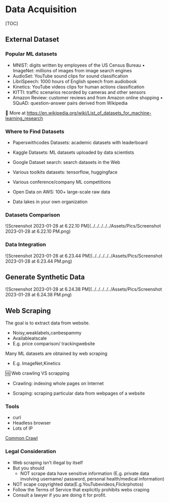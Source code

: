 # Data Acquisition

[TOC]



## External Dataset

### Popular ML datasets

- MNIST: digits written by employees of the US Census Bureau • ImageNet: millions of images from image search engines
- AudioSet: YouTube sound clips for sound classification
- LibriSpeech: 1000 hours of English speech from audiobook
- Kinetics: YouTube videos clips for human actions classification
- KITTI: traffic scenarios recorded by cameras and other sensors
- Amazon Review: customer reviews and from Amazon online shopping • SQuAD: question-answer pairs derived from Wikipedia

:link: More at https://en.wikipedia.org/wiki/List_of_datasets_for_machine-learning_research

### Where to Find Datasets

- Paperswithcodes Datasets: academic datasets with leaderboard

- Kaggle Datasets: ML datasets uploaded by data scientists
- Google Dataset search: search datasets in the Web
- Various toolkits datasets: tensorflow, huggingface
- Various conference/company ML competitions
- Open Data on AWS: 100+ large-scale raw data
- Data lakes in your own organization

### Datasets Comparison

![Screenshot 2023-01-28 at 6.22.10 PM](../../../../../Assets/Pics/Screenshot 2023-01-28 at 6.22.10 PM.png)

### Data Integration

![Screenshot 2023-01-28 at 6.23.44 PM](../../../../../Assets/Pics/Screenshot 2023-01-28 at 6.23.44 PM.png)



## Generate Synthetic Data

![Screenshot 2023-01-28 at 6.24.38 PM](../../../../../Assets/Pics/Screenshot 2023-01-28 at 6.24.38 PM.png)



## Web Scraping

The goal is to extract data from website.

- Noisy,weaklabels,canbespammy
- Availableatscale
- E.g. price comparison/ trackingwebsite

Many ML datasets are obtained by web scraping 

- E.g. ImageNet,Kinetics

🆚 Web crawling VS scrapping

- Crawling: indexing whole pages on Internet

- Scraping: scraping particular data from webpages of a website



### Tools

- curl
- Headless browser
- Lots of IP



[Common Crawl](https://commoncrawl.org/) 



### Legal Consideration

- Web scraping isn’t illegal by itself
- But you should
  - NOT scrape data have sensitive information (E.g. private data involving username/ password, personal health/medical information)
- NOT scape copyrighted data(E.g.YouTubevideos,Flickrphotos)
- Follow the Terms of Service that explicitly prohibits webs craping
- Consult a lawyer if you are doing it for profit.

